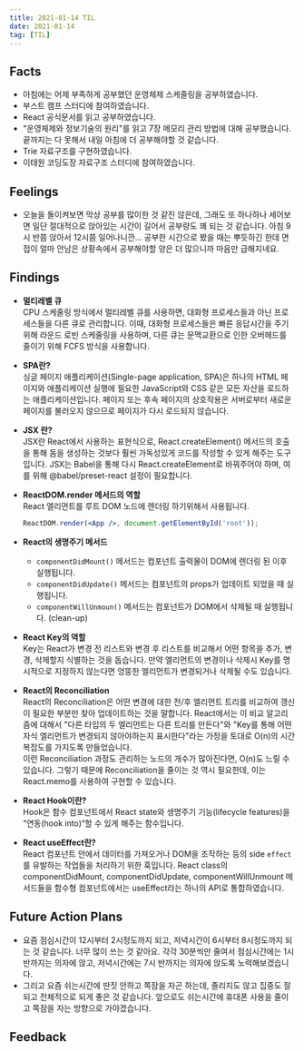 ```yaml
---
title: 2021-01-14 TIL
date: 2021-01-14
tag: [TIL]
---
```


## Facts

- 아침에는 어제 부족하게 공부했던 운영체제 스케줄링을 공부하였습니다.
- 부스트 캠프 스터디에 참여하였습니다.
- React 공식문서를 읽고 공부하였습니다.
- "운영체제와 정보기술의 원리"를 읽고 7장 메모리 관리 방법에 대해 공부했습니다. 끝까지는 다 못해서 내일 아침에 더 공부해야할 것 같습니다.
- Trie 자료구조를 구현하였습니다.
- 이태원 코딩도장 자료구조 스터디에 참여하였습니다.

## Feelings

- 오늘을 돌이켜보면 막상 공부를 많이한 것 같진 않은데, 그래도 또 하나하나 세어보면 일단 절대적으로 앉아있는 시간이 길어서 공부량도 꽤 되는 것 같습니다. 아침 9시 반쯤 앉아서 12시쯤 일어나니깐... 공부한 시간으로 봤을 때는 뿌듯하긴 한데 면접이 얼마 안남은 상황속에서 공부해야할 양은 더 많으니까 마음만 급해지네요.

## Findings

- **멀티레벨 큐**  
  CPU 스케줄링 방식에서 멀티레벨 큐를 사용하면, 대화형 프로세스들과 아닌 프로세스들을 다른 큐로 관리합니다. 이때, 대화형 프로세스들은 빠른 응답시간을 주기 위해 라운드 로빈 스케줄링을 사용하며, 다른 큐는 문맥교환으로 인한 오버헤드를 줄이기 위해 FCFS 방식을 사용합니다.

- **SPA란?**  
  싱글 페이지 애플리케이션(Single-page application, SPA)은 하나의 HTML 페이지와 애플리케이션 실행에 필요한 JavaScript와 CSS 같은 모든 자산을 로드하는 애플리케이션입니다. 페이지 또는 후속 페이지의 상호작용은 서버로부터 새로운 페이지를 불러오지 않으므로 페이지가 다시 로드되지 않습니다.

- **JSX 란?**  
  JSX란 React에서 사용하는 표현식으로, React.createElement() 메서드의 호출을 통해 돔을 생성하는 것보다 훨씬 가독성있게 코드를 작성할 수 있게 해주는 도구입니다. JSX는 Babel을 통해 다시 React.createElement로 바꿔주어야 하며, 여를 위해 @babel/preset-react 설정이 필요합니다.

- **ReactDOM.render 메서드의 역할**  
  React 엘리먼트를 루트 DOM 노드에 렌더링 하기위해서 사용됩니다.
    
    ```jsx
    ReactDOM.render(<App />, document.getElementById('root'));
    ```

- **React의 생명주기 메서드**  
  - `componentDidMount()` 메서드는 컴포넌트 출력물이 DOM에 렌더링 된 이후 실행됩니다.
  - `componentDidUpdate()` 메서드는 컴포넌트의 props가 업데이트 되었을 때 실행됩니다.
  - `componentWillUnmoun()` 메서드는 컴포넌트가 DOM에서 삭제될 때 실행됩니다. (clean-up)

- **React Key의 역할**  
  Key는 React가 변경 전 리스트와 변경 후 리스트를 비교해서 어떤 항목을 추가, 변경, 삭제할지 식별하는 것을 돕습니다. 만약 엘리먼트의 변경이나 삭제시 Key를 명시적으로 지정하지 않는다면 엉뚱한 엘리먼트가 변경되거나 삭제될 수도 있습니다.

- **React의 Reconciliation**  
  React의 Reconciliation은 어떤 변경에 대한 전/후 엘리먼트 트리를 비교하여 갱신이 필요한 부분만 찾아 업데이트하는 것을 말합니다. React에서는 이 비교 알고리즘에 대해서 "다른 타입의 두 엘리먼트는 다른 트리를 만든다"와 "Key를 통해 어떤 자식 엘리먼트가 변경되지 않아야하는지 표시한다"라는 가정을 토대로 O(n)의 시간 복잡도를 가지도록 만들었습니다.  
  이런 Reconciliation 과정도 관리하는 노드의 개수가 많아진다면, O(n)도 느릴 수 있습니다. 그렇기 때문에 Reconciliation을 줄이는 것 역시 필요한데, 이는 React.memo를 사용하여 구현할 수 있습니다.

- **React Hook이란?**  
  Hook은 함수 컴포넌트에서 React state와 생명주기 기능(lifecycle features)을 “연동(hook into)“할 수 있게 해주는 함수입니다.

- **React useEffect란?**  
  React 컴포넌트 안에서 데이터를 가져오거나 DOM을 조작하는 등의 side `effect`를 유발하는 작업들을 처리하기 위한 훅입니다. React class의 componentDidMount, componentDidUpdate, componentWillUnmount 메서드들을 함수형 컴포넌트에서는 useEffect라는 하나의 API로 통합하였습니다.

## Future Action Plans

- 요즘 점심시간이 12시부터 2시정도까지 되고, 저녁시간이 6시부터 8시정도까지 되는 것 같습니다. 너무 많이 쓰는 것 같아요. 각각 30분씩만 줄여서 점심시간에는 1시 반까지는 의자에 앉고, 저녁시간에는 7시 반까지는 의자에 앉도록 노력해보겠습니다.
- 그리고 요즘 쉬는시간에 딴짓 안하고 쪽잠을 자곤 하는데, 졸리지도 않고 집중도 잘되고 전체적으로 되게 좋은 것 같습니다. 앞으로도 쉬는시간에 휴대폰 사용을 줄이고 쪽잠을 자는 방향으로 가야겠습니다.

## Feedback
